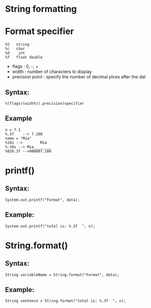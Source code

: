 # String formatting 

# Format specifier
	%S   string
	%c   char
	%d 	  int
	%f   float double
-	flags  :  0, -, +
- 	width  : number of characters to display
- 	precision point : specify the number of decimal plces after the dat

## Syntax:
	%(flags)(width)(.precision)specifier
## Example
	n = 7.1
	%.3f    --> 7.100
	name = "Mia"
	%10s -->        Mia  
	%-10s --> Mia________
	%010.3f -->000007.100
# printf()
## Syntax:
	System.out.printf("Format", data);
## Example:
	System.out.printf("total is: %.3f  ", n);
	
# String.format()
## Syntax:
	String variableName = String.format("Format", data);
## Example:	
	String sentence = String.format("total is: %.3f  ", n);
	